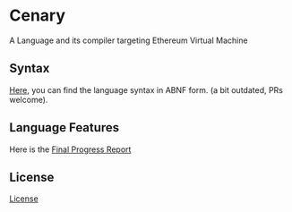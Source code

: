 # Cenary

A Language and its compiler targeting Ethereum Virtual Machine

## Syntax

[Here](https://github.com/yigitozkavci/cenary/blob/master/standard/cenary.abnf), you can find the language syntax in ABNF form. (a bit outdated, PRs welcome).

## Language Features
Here is the [Final Progress Report](https://github.com/yigitozkavci/cenary/blob/master/standard/report_492_final/report.pdf)

## License
[License](https://github.com/yigitozkavci/cenary/blob/master/LICENSE)
